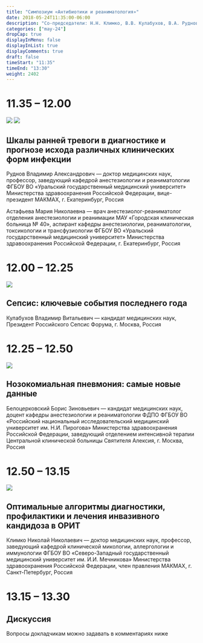 ```yaml
---
title: "Симпозиум «Антибиотики и реаниматология»"
date: 2018-05-24T11:35:00-06:00
description: "Со-председатели: Н.Н. Климко, В.В. Кулабухов, В.А. Руднов"
categories: ["may-24"]
dropCap: true
displayInMenu: false
displayInList: true
displayComments: true
draft: false
timeStart: "11:35"
timeEnd: "13:30"
weight: 2402
---
```


<div class="card-container">
    <div class="event-card" >
        <div class="card-time-container-person">
            <h1>11.35 – 12.00</h1>
        </div>
        <div class="card-img-container-person">
            <picture>
                <img src="https://pp.userapi.com/c855332/v855332166/3e9a3/g-bD0TqHgvA.jpg" class="card-img-person">
                <img src="https://pp.userapi.com/c850724/v850724760/11c98d/r3J6nZVwitA.jpg" class="card-img-person">
            </picture>
        </div>
        <div class="card-body-person">
            <h2 class="card-title">Шкалы ранней тревоги в диагностике и прогнозе исхода различных клинических форм инфекции</h2>
            <p class="card-text">Руднов Владимир Александрович — доктор медицинских наук, профессор, заведующий кафедрой анестезиологии и реаниматологии ФГБОУ ВО «Уральский государственный медицинский университет» Министерства здравоохранения Российской Федерации, вице-президент МАКМАХ, г. Екатеринбург, Россия</p>
            <p class="card-text">Астафьева Мария Николаевна — врач анестезиолог-реаниматолог отделения анестезиологии и реанимации МАУ «Городская клиническая больница № 40», аспирант кафедры анестезиологии, реаниматологии, токсикологии и трансфузиологии ФГБОУ ВО «Уральский государственный медицинский университет» Министерства здравоохранения Российской Федерации, г. Екатеринбург, Россия</p>
        </div>
    </div>
    <div class="event-card" >
        <div class="card-time-container-person">
            <h1>12.00 – 12.25</h1>
        </div>
        <div class="card-img-container-person">
            <picture>
                <img src="https://pp.userapi.com/c855332/v855332166/3ea73/pdWfXNAuNjU.jpg" class="card-img-person">
            </picture>
        </div>
        <div class="card-body-person">
            <h2 class="card-title">Сепсис: ключевые события последнего года</h2>
            <p class="card-text">Кулабухов Владимир Витальевич — кандидат медицинских наук, Президент Российского Сепсис Форума, г. Москва, Россия</p>
        </div>
    </div>
    <div class="event-card" >
        <div class="card-time-container-person">
            <h1>12.25 – 12.50</h1>
        </div>
        <div class="card-img-container-person">
            <picture>
                <img src="https://pp.userapi.com/c855332/v855332166/3eb03/xeSJwubmrzw.jpg" class="card-img-person">
            </picture>
        </div>
        <div class="card-body-person">
            <h2 class="card-title">Нозокомиальная пневмония: самые новые данные</h2>
            <p class="card-text">Белоцерковский Борис Зиновьевич — кандидат медицинских наук, доцент кафедры анестезиологии и реаниматологии ФДПО ФГБОУ ВО «Российский национальный исследовательский медицинский университет им. Н.И. Пирогова» Министерства здравоохранения Российской Федерации, заведующий отделением интенсивной терапии Центральной клинической больницы Святителя Алексия, г. Москва, Россия</p>
        </div>
    </div>
    <div class="event-card" >
        <div class="card-time-container-person">
            <h1>12.50 – 13.15</h1>
        </div>
        <div class="card-img-container-person">
            <picture>
                <img src="https://pp.userapi.com/c855332/v855332166/3e98b/dHMLlQ8_aAo.jpg" class="card-img-person">
            </picture>
        </div>
        <div class="card-body-person">
            <h2 class="card-title">Оптимальные алгоритмы диагностики, профилактики и лечения инвазивного кандидоза в ОРИТ</h2>
            <p class="card-text">Климко Николай Николаевич — доктор медицинских наук, профессор, заведующий кафедрой клинической микологии, аллергологии и иммунологии ФГБОУ ВО «Северо-Западный государственный медицинский университет им. И.И. Мечникова» Министерства здравоохранения Российской Федерации, член правления МАКМАХ, г. Санкт-Петербург, Россия</p>
        </div>
            </div>
      <div class="event-card" >
        <div class="card-time-container-person-no-picture">
            <h1>13.15 – 13.30</h1>
        </div>
        <div class="card-body-person">
            <h2 class="card-title">Дискуссия</h2>
            <p class="card-text">Вопросы докладчикам можно задавать в комментариях ниже</p>
        </div>
    </div>
</div>